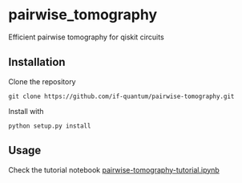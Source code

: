 # pairwise_tomography
Efficient pairwise tomography for qiskit circuits


## Installation
Clone the repository

```
git clone https://github.com/if-quantum/pairwise-tomography.git
```

Install with
```
python setup.py install
```

## Usage
Check the tutorial notebook [pairwise-tomography-tutorial.ipynb](docs/pairwise-tomography-tutorial.ipynb)